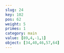 ```yaml
---
slug: 24
key: 102
pos: 62
weight: 5
primes: 1
category: main
value: [89,4,-1,1]
object: [34,40,46,57,64]
---
```

